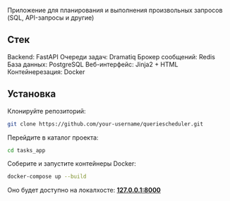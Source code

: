 Приложение для планирования и выполнения произвольных запросов (SQL, API-запросы и другие)

## Стек
Backend: FastAPI
Очереди задач: Dramatiq
Брокер сообщений: Redis
База данных: PostgreSQL
Веб-интерфейс: Jinja2 + HTML
Контейнерезация: Docker

## Установка
Клонируйте репозиторий:

```bash
git clone https://github.com/your-username/queriescheduler.git
```

Перейдите в каталог проекта:

```bash
cd tasks_app
```

Соберите и запустите контейнеры Docker:

```bash
docker-compose up --build
```

Оно будет доступно на локалхосте: **[127.0.0.1:8000](127.0.0.1:8000)**
